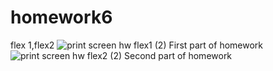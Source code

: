# homework6
flex 1,flex2
![print screen hw flex1 (2)](https://github.com/jfrlysona/homework6/assets/95244422/00480938-1eb2-4b77-96e4-5693f8168e01)
First part of homework
![print screen hw flex2 (2)](https://github.com/jfrlysona/homework6/assets/95244422/96f1b8c4-0eb8-426b-9203-4b7aed7556eb)
Second part of homework
